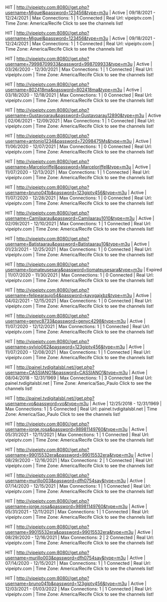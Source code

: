 HIT | http://vipeiptv.com:8080//get.php?username=Miguel&password=123456&type=m3u | Active | 09/18/2021 - 12/24/2021 | Max Connections: 1 | 1 Connected | Real Url: vipeiptv.com | Time Zone: America/Recife
Click to see the channels list!

HIT | http://vipeiptv.com:8080//get.php?username=Miguel&password=123456&type=m3u | Active | 09/18/2021 - 12/24/2021 | Max Connections: 1 | 1 Connected | Real Url: vipeiptv.com | Time Zone: America/Recife
Click to see the channels list!

HIT | http://vipeiptv.com:8080//get.php?username=79998709933&password=998709933&type=m3u | Active | 03/26/2020 - 12/30/2021 | Max Connections: 1 | 1 Connected | Real Url: vipeiptv.com | Time Zone: America/Recife
Click to see the channels list!

HIT | http://vipeiptv.com:8080//get.php?username=802418ma&password=802418ma&type=m3u | Active | 03/18/2020 - 12/18/2021 | Max Connections: 1 | 0 Connected | Real Url: vipeiptv.com | Time Zone: America/Recife
Click to see the channels list!

HIT | http://vipeiptv.com:8080//get.php?username=Gustavoarau&password=Gustavoarau12890&type=m3u | Active | 02/06/2021 - 12/09/2021 | Max Connections: 1 | 1 Connected | Real Url: vipeiptv.com | Time Zone: America/Recife
Click to see the channels list!

HIT | http://vipeiptv.com:8080//get.php?username=antonio1234&password=72098475Ms&type=m3u | Active | 11/06/2020 - 12/07/2021 | Max Connections: 1 | 0 Connected | Real Url: vipeiptv.com | Time Zone: America/Recife
Click to see the channels list!

HIT | http://vipeiptv.com:8080//get.php?username=Marceloriffel&password=Marceloriffel&type=m3u | Active | 11/07/2020 - 12/13/2021 | Max Connections: 1 | 1 Connected | Real Url: vipeiptv.com | Time Zone: America/Recife
Click to see the channels list!

HIT | http://vipeiptv.com:8080//get.php?username=bruno041b&password=123giptv456&type=m3u | Active | 11/07/2020 - 12/28/2021 | Max Connections: 1 | 0 Connected | Real Url: vipeiptv.com | Time Zone: America/Recife
Click to see the channels list!

HIT | http://vipeiptv.com:8080//get.php?username=Camilaarau&password=Camilaarau1010&type=m3u | Active | 02/09/2021 - 12/10/2021 | Max Connections: 1 | 1 Connected | Real Url: vipeiptv.com | Time Zone: America/Recife
Click to see the channels list!

HIT | http://vipeiptv.com:8080//get.php?username=Batistaarau&password=Batistaarau10&type=m3u | Active | 01/23/2021 - 12/25/2021 | Max Connections: 1 | 0 Connected | Real Url: vipeiptv.com | Time Zone: America/Recife
Click to see the channels list!

HIT | http://vipeiptv.com:8080//get.php?username=tiomateusesara&password=tiomateusesara&type=m3u | Expired | 11/07/2020 - 11/30/2021 | Max Connections: 1 | 0 Connected | Real Url: vipeiptv.com | Time Zone: America/Recife
Click to see the channels list!

HIT | http://vipeiptv.com:8080//get.php?username=felipearaujo54&password=kayxgajxbz&type=m3u | Active | 04/02/2021 - 12/15/2021 | Max Connections: 1 | 0 Connected | Real Url: vipeiptv.com | Time Zone: America/Recife
Click to see the channels list!

HIT | http://vipeiptv.com:8080//get.php?username=genyc8733&password=genyc4298&type=m3u | Active | 11/07/2020 - 12/12/2021 | Max Connections: 1 | 1 Connected | Real Url: vipeiptv.com | Time Zone: America/Recife
Click to see the channels list!

HIT | http://vipeiptv.com:8080//get.php?username=sylvio062&password=123giptv456&type=m3u | Active | 11/07/2020 - 12/08/2021 | Max Connections: 1 | 1 Connected | Real Url: vipeiptv.com | Time Zone: America/Recife
Click to see the channels list!

HIT | http://painel.tvdigitalsbl.net//get.php?username=CASSIANO1&password=CASSIANO1&type=m3u | Active | 08/04/2018 - 12/31/1969 | Max Connections: 1 | 3 Connected | Real Url: painel.tvdigitalsbl.net | Time Zone: America/Sao_Paulo
Click to see the channels list!

HIT | http://painel.tvdigitalsbl.net//get.php?username=vo&password=vo&type=m3u | Active | 12/25/2018 - 12/31/1969 | Max Connections: 1 | 5 Connected | Real Url: painel.tvdigitalsbl.net | Time Zone: America/Sao_Paulo
Click to see the channels list!

HIT | http://vipeiptv.com:8080//get.php?username=jorge.rosa&password=98981149760&type=m3u | Active | 05/31/2021 - 12/11/2021 | Max Connections: 1 | 1 Connected | Real Url: vipeiptv.com | Time Zone: America/Recife
Click to see the channels list!

HIT | http://vipeiptv.com:8080//get.php?username=99015532era&password=99015532era&type=m3u | Active | 08/29/2020 - 12/16/2021 | Max Connections: 2 | 1 Connected | Real Url: vipeiptv.com | Time Zone: America/Recife
Click to see the channels list!

HIT | http://vipeiptv.com:8080//get.php?username=murillo003&password=dfh0754sav&type=m3u | Active | 07/14/2020 - 12/15/2021 | Max Connections: 1 | 1 Connected | Real Url: vipeiptv.com | Time Zone: America/Recife
Click to see the channels list!

HIT | http://vipeiptv.com:8080//get.php?username=jorge.rosa&password=98981149760&type=m3u | Active | 05/31/2021 - 12/11/2021 | Max Connections: 1 | 1 Connected | Real Url: vipeiptv.com | Time Zone: America/Recife
Click to see the channels list!

HIT | http://vipeiptv.com:8080//get.php?username=99015532era&password=99015532era&type=m3u | Active | 08/29/2020 - 12/16/2021 | Max Connections: 2 | 2 Connected | Real Url: vipeiptv.com | Time Zone: America/Recife
Click to see the channels list!

HIT | http://vipeiptv.com:8080//get.php?username=murillo003&password=dfh0754sav&type=m3u | Active | 07/14/2020 - 12/15/2021 | Max Connections: 1 | 1 Connected | Real Url: vipeiptv.com | Time Zone: America/Recife
Click to see the channels list!

HIT | http://vipeiptv.com:8080//get.php?username=bruno041b&password=123giptv456&type=m3u | Active | 12/03/2021 - 01/03/2022 | Max Connections: 1 | 1 Connected | Real Url: vipeiptv.com | Time Zone: America/Recife
Click to see the channels list!
